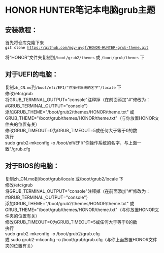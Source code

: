 HONOR HUNTER笔记本电脑grub主题
=
安装教程：<br>
-
首先将仓库克隆下来<br>
<code>git clone https://github.com/mgy-qyqf/HONOR-HUNTER-grub-theme.git</code>

将“HONOR”文件夹复制到<code>/boot/grub2/themes</code> 或 <code>/boot/grub/themes</code> 下<br>

对于UEFI的电脑：<br>
-
复制<code>zh_CN.mo</code>到<code>/boot/efi/EFI/"你操作系统的名字"/locale</code> 下<br>
修改/etc/grub<br>
将GRUB_TERMINAL_OUTPUT="console"注释掉（在前面添加"#"修改为：#GRUB_TERMINAL_OUTPUT="console"）<br>
添加GRUB_THEME="/boot/grub2/themes/HONOR/theme.txt" 或<br>
GRUB_THEME="/boot/grub/themes/HONOR/theme.txt"（与你放置HONOR文件夹的位置有关）<br>
修改GRUB_TIMEOUT=0为GRUB_TIMEOUT=5或任何大于等于0的数<br>
执行<br>
sudo grub2-mkconfig -o /boot/efi/EFI/"你操作系统的名字，与上面一致"/grub.cfg<br>

对于BIOS的电脑：<br>
-
复制zh_CN.mo到/boot/grub/locale 或/boot/grub2/locale 下<br>
修改/etc/grub<br>
将GRUB_TERMINAL_OUTPUT="console"注释掉（在前面添加"#"修改为：#GRUB_TERMINAL_OUTPUT="console"）<br>
添加GRUB_THEME="/boot/grub2/themes/HONOR/theme.txt" 或<br>
GRUB_THEME="/boot/grub/themes/HONOR/theme.txt"（与你放置HONOR文件夹的位置有关）<br>
修改GRUB_TIMEOUT=0为GRUB_TIMEOUT=5或任何大于等于0的数<br>
执行<br>
sudo grub2-mkconfig -o /boot/grub2/grub.cfg<br>
或
sudo grub2-mkconfig -o /boot/grub/grub.cfg（与你上面放置HONOR文件夹的位置有关）<br>
